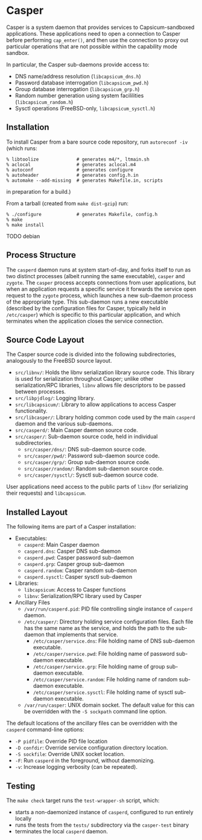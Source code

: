 Casper
======

Casper is a system daemon that provides services to Capsicum-sandboxed applications.  These applications need to open a
connection to Casper before performing `cap_enter()`, and then use the connection to proxy out particular operations that
are not possible within the capability mode sandbox.

In particular, the Casper sub-daemons provide access to:

 - DNS name/address resolution (`libcapsicum_dns.h`)
 - Password database interrogation (`libcapsicum_pwd.h`)
 - Group database interrogation (`libcapsicum_grp.h`)
 - Random number generation using system facililities (`libcapsicum_random.h`)
 - Sysctl operations (FreeBSD-only, `libcapsicum_sysctl.h`)


Installation
------------

To install Casper from a bare source code repository, run `autoreconf -iv` (which runs:

    % libtoolize              # generates m4/*, ltmain.sh
    % aclocal                 # generates aclocal.m4
    % autoconf                # generates configure
    % autoheader              # generates config.h.in
    % automake --add-missing  # generates Makefile.in, scripts

in preparation for a build.)

From a tarball (created from `make dist-gzip`) run:

    % ./configure             # generates Makefile, config.h
    % make
    % make install

TODO debian


Process Structure
-----------------

The `casperd` daemon runs at system start-of-day, and forks itself to run as two distinct processes (albeit running the
same executable), `casper` and `zygote`.  The `casper` process accepts connections from user applications, but when an
application requests a specific service it forwards the service open request to the `zygote` process, which launches a
new sub-daemon process of the appropriate type.  This sub-daemon runs a new executable (described by the configuration
files for Casper, typically held in `/etc/casper`) which is specific to this particular application, and which
terminates when the application closes the service connection.


Source Code Layout
------------------

The Casper source code is divided into the following subdirectories, analogously to the FreeBSD source layout.

 - `src/libnv/`: Holds the libnv serialization library source code.  This library is used for serialization throughout
   Casper; unlike other serialization/RPC libraries, `libnv` allows file descriptors to be passed between processes.
 - `src/libpjdlog/`: Logging library.
 - `src/libcapsicum/`: Library to allow applications to access Casper functionality.
 - `src/libcasper/`: Library holding common code used by the main `casperd` daemon and the various sub-daemons.
 - `src/casperd/`: Main Casper daemon source code.
 - `src/casper/`: Sub-daemon source code, held in individual subdirectories.
    - `src/casper/dns/`: DNS sub-daemon source code.
    - `src/casper/pwd/`: Password sub-daemon source code.
    - `src/casper/grp/`: Group sub-daemon source code.
    - `src/casper/random/`: Random sub-daemon source code.
    - `src/casper/sysctl/`: Sysctl sub-daemon source code.

User applications need access to the public parts of `libnv` (for serializing their requests) and `libcapsicum`.


Installed Layout
----------------

The following items are part of a Casper installation:

 - Executables:
    - `casperd`: Main Casper daemon
    - `casperd.dns`: Casper DNS sub-daemon
    - `casperd.pwd`: Casper password sub-daemon
    - `casperd.grp`: Casper group sub-daemon
    - `casperd.random`: Casper random sub-daemon
    - `casperd.sysctl`: Casper sysctl sub-daemon
 - Libraries:
    - `libcapsicum`: Access to Casper functions
    - `libnv`: Serialization/RPC library used by Casper
 - Ancillary Files
    - `/var/run/casperd.pid`: PID file controlling single instance of `casperd` daemon.
    - `/etc/casper/`: Directory holding service configuration files.  Each file has the same name as the service, and
      holds the path to the sub-daemon that implements that service.
        - `/etc/casper/service.dns`: File holding name of DNS sub-daemon executable.
        - `/etc/casper/service.pwd`: File holding name of password sub-daemon executable.
        - `/etc/casper/service.grp`: File holding name of group sub-daemon executable.
        - `/etc/casper/service.random`: File holding name of random sub-daemon executable.
        - `/etc/casper/service.sysctl`: File holding name of sysctl sub-daemon executable.
    - `/var/run/casper`: UNIX domain socket.  The default value for this can be overridden with the `-S sockpath`
      command line option.

The default locations of the ancillary files can be overridden with the `casperd` command-line options:

 - `-P pidfile`: Override PID file location
 - `-D confdir`: Override service configuration directory location.
 - `-S sockfile`: Override UNIX socket location.
 - `-F`: Run `casperd` in the foreground, without daemonizing.
 - `-v`: Increase logging verbosity (can be repeated).


Testing
-------

The `make check` target runs the `test-wrapper-sh` script, which:

 - starts a non-daemonized instance of `casperd`, configured to run entirely locally
 - runs the tests from the `tests/` subdirectory via the `casper-test` binary
 - terminates the local `casperd` daemon.
